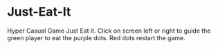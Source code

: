 # Just-Eat-It
Hyper Casual Game Just Eat it. Click on screen left or right to guide the green player to eat the purple dots. Red dots restart the game. 
